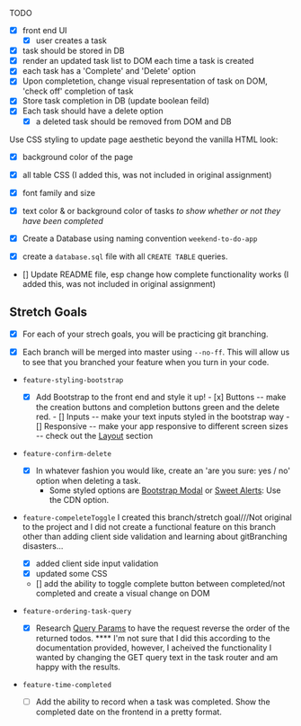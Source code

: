 TODO
- [x] front end UI
    -[x] user creates a task
- [x] task should be stored in DB
- [x] render an updated task list to DOM each time a task is created
- [x] each task has a 'Complete' and 'Delete' option
- [x] Upon completetion, change visual representation of task on DOM, 'check off' completion of task
- [x] Store task completion in DB (update boolean feild)
- [x] Each task should have a delete option
    - [x] a deleted task should be removed from DOM and DB

Use CSS styling to update page aesthetic beyond the vanilla HTML look:
  - [x] background color of the page
  - [x] all table CSS (I added this, was not included in original assignment)
  - [x] font family and size
  - [x] text color & or background color of tasks *to show whether or not they have been completed*

- [x] Create a Database using naming convention `weekend-to-do-app`
- [x] create a `database.sql` file with all `CREATE TABLE` queries.

- [] Update README file, esp change how complete functionality works (I added this, was not included in original assignment)

## Stretch Goals
-[x] For each of your strech goals, you will be practicing git branching.

-[x] Each branch will be merged into master using `--no-ff`. This will allow us to see that you branched your feature when you turn in your code.

- `feature-styling-bootstrap` 

    - [x]  Add Bootstrap to the front end and style it up!
      - [x]  Buttons -- make the creation buttons and completion buttons green and the delete red.
      - [] Inputs -- make your text inputs styled in the bootstrap way
      - [] Responsive -- make your app responsive to different screen sizes -- check out the [Layout](https://getbootstrap.com/docs/4.1/layout/overview/) section

- `feature-confirm-delete`

    - [X]  In whatever fashion you would like, create an 'are you sure: yes / no' option when deleting a task.
        - Some styled options are [Bootstrap Modal](https://getbootstrap.com/docs/4.0/components/modal/) or [Sweet Alerts](https://sweetalert.js.org/guides/): Use the CDN option.

- `feature-compeleteToggle`  I created this branch/stretch goal///Not original to the project and I did not create a functional feature on this branch other than adding client side validation and learning about gitBranching disasters...
    - [x] added client side input validation
    - [x] updated some CSS 
    - [] add the ability to toggle complete button between completed/not completed and create a visual change on DOM

- `feature-ordering-task-query` 

    - [X]  Research [Query Params](https://expressjs.com/en/api.html#req.query) to have the request reverse the order of the returned todos. **** I'm not sure that I did this according to the documentation provided, however, I acheived the functionality I wanted by changing the GET query text in the task router and am happy with the results. 
    
- `feature-time-completed` 

    - [ ]  Add the ability to record when a task was completed. Show the completed date on the frontend in a pretty format.
